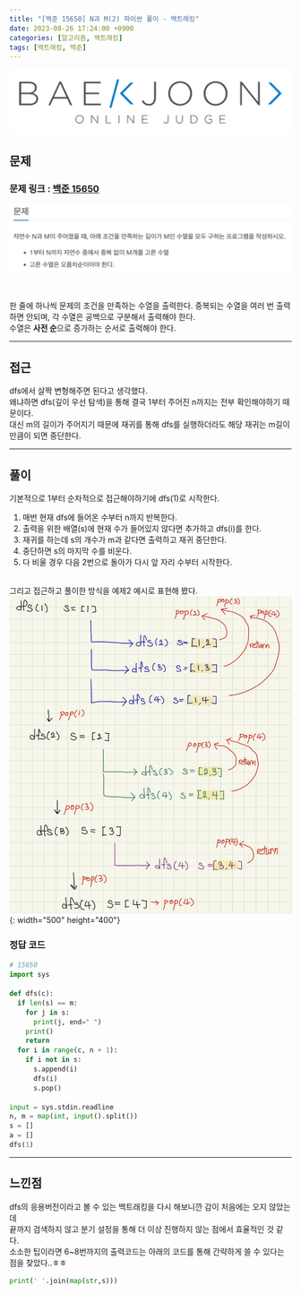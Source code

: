 ```yaml
---
title: "[백준 15650] N과 M(2) 파이썬 풀이 - 백트래킹"
date: 2023-08-26 17:24:00 +0900
categories: [알고리즘, 백트래킹]
tags: [백트래킹, 백준]
---
```


![main-img](/assets/img/boj-logo.png)

## 문제

### 문제 링크 : [백준 15650](https://www.acmicpc.net/problem/15650)

![문제](/assets/img/boj-15650/15650-0.png)

<br>

한 줄에 하나씩 문제의 조건을 만족하는 수열을 출력한다. 중복되는 수열을 여러 번 출력하면 안되며, 각 수열은 공백으로 구분해서 출력해야 한다.
<br>수열은 **사전 순**으로 증가하는 순서로 출력해야 한다.

---

## 접근

dfs에서 살짝 변형해주면 된다고 생각했다.
<br>왜냐하면 dfs(깊이 우선 탐색)을 통해 결국 1부터 주어진 n까지는 전부 확인해야하기 때문이다.
<br>대신 m의 길이가 주어지기 때문에 재귀를 통해 dfs를 실행하더라도 해당 재귀는 m길이만큼이 되면 중단한다.

---

## 풀이

기본적으로 1부터 순차적으로 접근해야하기에 dfs(1)로 시작한다.

1. 매번 현재 dfs에 들어온 수부터 n까지 반복한다.
2. 출력을 위한 배열(s)에 현재 수가 들어있지 않다면 추가하고 dfs(i)를 한다.
3. 재귀를 하는데 s의 개수가 m과 같다면 출력하고 재귀 중단한다.
4. 중단하면 s의 마지막 수를 비운다.
5. 다 비울 경우 다음 2번으로 돌아가 다시 앞 자리 수부터 시작한다.

<br>그리고 접근하고 풀이한 방식을 예제2 예시로 표현해 봤다.
![풀이1](/assets/img/boj-15650/15650-1.jpeg){: width="500" height="400"}

### 정답 코드

```python
# 15650
import sys

def dfs(c):
  if len(s) == m:
    for j in s:
      print(j, end=" ")
    print()
    return
  for i in range(c, n + 1):
    if i not in s:
      s.append(i)
      dfs(i)
      s.pop()

input = sys.stdin.readline
n, m = map(int, input().split())
s = []
a = []
dfs(1)
```

---

## 느낀점

dfs의 응용버전이라고 볼 수 있는 백트래킹을 다시 해보니깐 감이 처음에는 오지 않았는데
<br>끝까지 검색하지 않고 분기 설정을 통해 더 이상 진행하지 않는 점에서 효율적인 것 같다.
<br>소소한 팁이라면 6~8번까지의 출력코드는 아래의 코드를 통해 간략하게 쓸 수 있다는 점을 찾았다..ㅎㅎ

```python
print(' '.join(map(str,s)))
```

